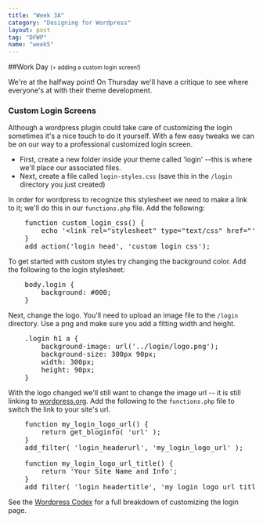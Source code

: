 ```yaml
---
title: "Week 3A"
category: "Designing for Wordpress"
layout: post
tag: "DFWP"
name: "week5"
---
```


##Work Day
<small>(+ adding a custom login screen!)</small>

We're at the halfway point! On Thursday we'll have a critique to see where everyone's at with their theme development. 
<h3>Custom Login Screens</h3>

Although a wordpress plugin could take care of customizing the login sometimes it's a nice touch to do it yourself. With a few easy tweaks we can be on our way to a professional customized login screen. 

* First, create a new folder inside your theme called 'login' --this is where we'll place our associated files. 
* Next, create a file called `login-styles.css` (save this in the `/login` directory you just created)

In order for wordpress to recognize this stylesheet we need to make a link to it; we'll do this in our `functions.php` file. Add the following:

<pre>
	function custom_login_css() {
		echo '&lt;link rel="stylesheet" type="text/css" href="'.get_stylesheet_directory_uri().'/login/login-styles.css" /&gt;';
	}
	add_action('login_head', 'custom_login_css');
</pre>

To get started with custom styles try changing the background color. Add the following to the login stylesheet:

<pre>
	body.login {
		background: #000;
	}
</pre>

Next, change the logo. You'll need to upload an image file to the `/login` directory. Use a png and make sure you add a fitting width and height. 

<pre>
	.login h1 a {
		background-image: url('../login/logo.png');
		background-size: 300px 90px;
		width: 300px;
		height: 90px;
	}
</pre>

With the logo changed we'll still want to change the image url -- it is still linking to [wordpress.org](http://wordpress.org). Add the following to the `functions.php` file to switch the link to your site's url.

<pre>
	function my_login_logo_url() {
		return get_bloginfo( 'url' );
	}
	add_filter( 'login_headerurl', 'my_login_logo_url' );

	function my_login_logo_url_title() {
		return 'Your Site Name and Info';
	}
	add_filter( 'login_headertitle', 'my_login_logo_url_title' );
</pre>

See the [Wordpress Codex](http://codex.wordpress.org/Customizing_the_Login_Form) for a full breakdown of customizing the login page. 